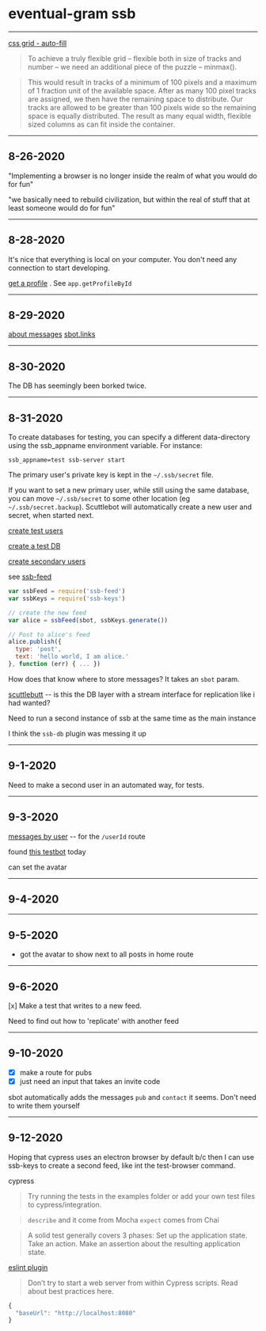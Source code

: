 # eventual-gram ssb




------------------------------------------------

[css grid - auto-fill](https://rachelandrew.co.uk/archives/2016/04/12/flexible-sized-grids-with-auto-fill-and-minmax/)

> To achieve a truly flexible grid – flexible both in size of tracks and number – we need an additional piece of the puzzle – minmax(). 

> This would result in tracks of a minimum of 100 pixels and a maximum of 1 fraction unit of the available space. After as many 100 pixel tracks are assigned, we then have the remaining space to distribute. Our tracks are allowed to be greater than 100 pixels wide so the remaining space is equally distributed. The result as many equal width, flexible sized columns as can fit inside the container.


----------------------------------------------

## 8-26-2020
"Implementing a browser is no longer inside the realm of what you would do for fun"

"we basically need to rebuild civilization, but within the real of stuff that at least someone would do for fun"


------------------------------------------------


## 8-28-2020
It's nice that everything is local on your computer. You don't need any connection to start developing.

[get a profile](https://scuttlebot.io/docs/social/view-a-profile.html) .
See `app.getProfileById`

-----------------------------------------------------------

## 8-29-2020

[about messages](https://scuttlebot.io/docs/message-types/about.html)
[sbot.links](https://scuttlebot.io/apis/scuttlebot/ssb.html#links-source)


----------------------------------------------

## 8-30-2020
The DB has seemingly been borked twice.


----------------------------------------------


## 8-31-2020
To create databases for testing, you can specify a different data-directory using the ssb_appname environment variable. For instance:
```
ssb_appname=test ssb-server start
```

The primary user's private key is kept in the `~/.ssb/secret` file.

If you want to set a new primary user, while still using the same database, you can move `~/.ssb/secret` to some other location (eg `~/.ssb/secret.backup`). Scuttlebot will automatically create a new user and secret, when started next.

[create test users](https://scuttlebot.io/docs/config/creating-test-users.html)

[create a test DB](https://scuttlebot.io/docs/config/creating-test-databases.html)

[create secondary users](https://scuttlebot.io/docs/basics/create-secondary-users.html)

see [ssb-feed](https://www.npmjs.com/package/ssb-feed)

```js
var ssbFeed = require('ssb-feed')
var ssbKeys = require('ssb-keys')

// create the new feed
var alice = ssbFeed(sbot, ssbKeys.generate())

// Post to alice's feed
alice.publish({
  type: 'post',
  text: 'hello world, I am alice.'
}, function (err) { ... })
```

How does that know where to store messages? It takes an `sbot` param.


[scuttlebutt](https://github.com/dominictarr/scuttlebutt) -- is this the DB layer with a stream interface for replication like i had wanted?


Need to run a second instance of ssb at the same time as the main instance

I think the `ssb-db` plugin was messing it up


----------------------------------------------------

## 9-1-2020

Need to make a second user in an automated way, for tests.


----------------------------------------------------------

## 9-3-2020
[messages by user](https://scuttlebot.io/docs/advanced/messages-by-user.html) -- for the `/userId` route

found [this testbot](https://github.com/ssbc/scuttle-testbot) today

can set the avatar


-----------------------------------------------------

## 9-4-2020

---------------------------------------------------

## 9-5-2020

* got the avatar to show next to all posts in home route


-----------------------------------------------------------

## 9-6-2020

[x] Make a test that writes to a new feed.

Need to find out how to 'replicate' with another feed

---------------------------------------------------------------

## 9-10-2020

* [x] make a route for pubs
* [x] just need an input that takes an invite code

sbot automatically adds the messages `pub` and `contact` it seems. Don't need to write them yourself

------------------------------------------------

## 9-12-2020

Hoping that cypress uses an electron browser by default b/c then I can use ssb-keys to create a second feed, like int the test-browser command.

cypress
> Try running the tests in the examples folder or add your own test files to cypress/integration.

> `describe` and it come from Mocha
> `expect` comes from Chai

> A solid test generally covers 3 phases:
Set up the application state.
Take an action.
Make an assertion about the resulting application state.


[eslint plugin](https://github.com/cypress-io/eslint-plugin-cypress)

> Don’t try to start a web server from within Cypress scripts. Read about best practices here.

```js
{
  "baseUrl": "http://localhost:8080"
}
```



